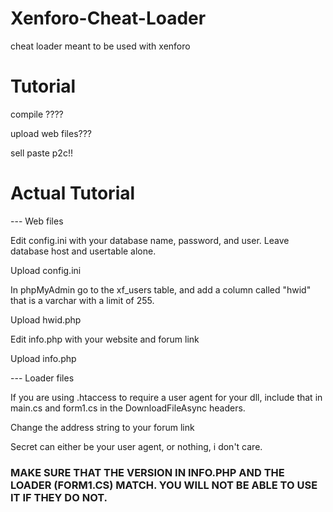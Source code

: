 # Xenforo-Cheat-Loader
cheat loader meant to be used with xenforo

# Tutorial

compile ????

upload web files???

sell paste p2c!!

# Actual Tutorial

--- Web files

Edit config.ini with your database name, password, and user. Leave database host and usertable alone.

Upload config.ini

In phpMyAdmin go to the xf_users table, and add a column called "hwid" that is a varchar with a limit of 255.

Upload hwid.php

Edit info.php with your website and forum link

Upload info.php

--- Loader files

If you are using .htaccess to require a user agent for your dll, include that in main.cs and form1.cs in the DownloadFileAsync headers.

Change the address string to your forum link

Secret can either be your user agent, or nothing, i don't care.



### MAKE SURE THAT THE VERSION IN INFO.PHP AND THE LOADER (FORM1.CS) MATCH. YOU WILL NOT BE ABLE TO USE IT IF THEY DO NOT.
